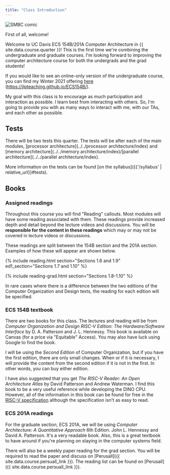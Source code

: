 ```yaml
---
title: "Class Introduction"
---
```


![SMBC comic](https://www.smbc-comics.com/comics/20110217.gif)

First of all, welcome!

Welcome to UC Davis ECS 154B/201A Computer Architecture in {{ site.data.course.quarter }}!
This is the first time we're combining the undergraduate and graduate courses.
I'm looking forward to improving the computer architecture course for both the undergrads and the grad students!

If you would like to see an online-only version of the undergraduate course, you can find my Winter 2021 offering [here](https://jlpteaching.github.io/ECS154B/) (<https://jlpteaching.github.io/ECS154B/>).

My goal with this class is to encourage as much participation and interaction as possible.
I learn best from interacting with others.
So, I'm going to provide you with as many ways to interact with me, with our TAs, and each other as possible.

## Tests

There will be two tests this quarter.
The tests will be after each of the main modules, [processor architecture](../../processor architecture/index) and [memory architecture](../../memory architecture/index)/[parallel architecture](../../parallel architecture/index).

More information on the tests can be found [on the syllabus]({{'/syllabus' | relative_url}}#tests).

## Books

### Assigned readings

Throughout this course you will find "Reading" callouts.
Most modules will have some reading associated with them.
These readings provide increased depth and detail beyond the lecture videos and discussions.
You will be **responsible for the content in these readings** which may or may not be covered in lecture videos or discussions.

These readings are split between the 154B section and the 201A section.
Examples of how these will appear are shown below.

{% include reading.html section="Sections 1.6 and 1.9" ed1_section="Sections 1.7 and 1.10" %}

{% include reading-grad.html section="Sections 1.8-1.10" %}

In rare cases where there is a difference between the two editions of the Computer Organization and Design texts, the reading for each edition will be specified.

### ECS 154B textbook

There are two books for this class.
The lectures and reading will be from *Computer Organization and Design RISC-V Edition: The Hardware/Software Interface* by D. A. Patterson and J. L. Hennessy.
This book is available on Canvas (for a price via "Equitable" Access).
You may also have luck using Google to find the book.

I will be using the *Second Edition* of Computer Organization, but if you have the first edition, there are only small changes.
When or if it is necessary, I will provide the content from the second edition if it is not in the first.
In other words, you can buy either edition.

I have also suggested that you get *The RISC-V Reader: An Open Architecture Atlas* by David Patterson and Andrew Waterman.
I find this book to be a very useful reference while developing the DINO CPU.
However, all of the information in this book can be found for free in the [RISC-V specification](https://riscv.org/specifications/isa-spec-pdf/) although the specification isn't as easy to read.

### ECS 201A readings

For the graduate section, ECS 201A, we will be using *Computer Architecture: A Quantitative Approach* 6th Edition. John L. Hennessy and David A. Patterson.
It's a very readable book.
Also, this is a great textbook to have around if you're planning on staying in the computer systems field.

There will also be a weekly paper reading for the grad section.
You will be required to read the paper and discuss on [Perusall]({{ site.data.course.persuall_link }}).
The reading list can be found on [Perusall]({{ site.data.course.persuall_link }}).
